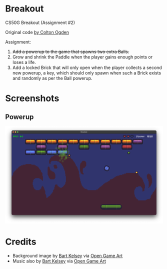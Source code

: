 # Breakout

CS50G Breakout (Assignment #2)

Original code [by Colton Ogden](https://cs50.harvard.edu/games/2018/projects/1/flappy/)

Assignment:

1. ~~Add a powerup to the game that spawns two extra Balls.~~
2. Grow and shrink the Paddle when the player gains enough points or loses a life.
3. Add a locked Brick that will only open when the player collects a second new powerup, a key, which should only spawn when such a Brick exists and randomly as per the Ball powerup.

# Screenshots

## Powerup

![Image of Powerup](images/screenshot1.png)


# Credits

* Background image by [Bart Kelsey](https://opengameart.org/users/bart) via [Open Game Art](https://opengameart.org/content/red-planet-2)
* Music also by [Bart Kelsey](https://opengameart.org/users/bart) via [Open Game Art](https://opengameart.org/content/xeon-theme-remastered)

